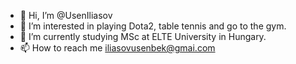 - 👋 Hi, I’m @UsenIliasov
- 👀 I’m interested in playing Dota2, table tennis and go to the gym.
- 🌱 I’m currently studying MSc at ELTE University in Hungary.
- 📫 How to reach me iliasovusenbek@gmai.com
